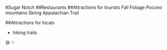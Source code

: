 #Sugar Notch
##Restaurants
##Attractions for tourists
Fall Foliage
Pocono mountains
Skiing
Appalachian Trail

##Attractions for locals
- hiking trails


:smiley:
:sparkles:

